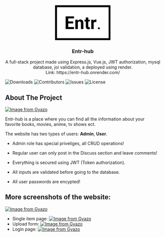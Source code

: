 <br/>
<p align="center">
  <a href="https://github.com/Aleksa0308/Entr-hub">
    <img src="Frontend/src/assets/Entr_logo.png" alt="Logo" width="180">
  </a>

  <h3 align="center">Entr-hub</h3>

  <p align="center">
    A full-stack project made using Express.js, Vue.js, JWT authorization, mysql database, joi validation, a deployed using render.
    <br/>
    Link: https://entr-hub.onrender.com/
    <br/>
  </p>
</p>

![Downloads](https://img.shields.io/github/downloads/Aleksa0308/Entr-hub/total) ![Contributors](https://img.shields.io/github/contributors/Aleksa0308/Entr-hub?color=dark-green) ![Issues](https://img.shields.io/github/issues/Aleksa0308/Entr-hub) ![License](https://img.shields.io/github/license/Aleksa0308/Entr-hub) 

## About The Project
[![Image from Gyazo](https://i.gyazo.com/2ba057133a55c5195b1b2f835c226ed6.gif)](https://gyazo.com/2ba057133a55c5195b1b2f835c226ed6)

Entr-hub is a place where you can find all the information about your favorite books, movies, anime, tv shows ect.

The website has two types of users: **Admin**, **User**.

- Admin role has special priveliges, all CRUD operations!
- Regular user can only post in the Discuss section and leave comments!

- Everything is secured using JWT (Token authorization).
- All inputs are validated before going to the database.
- All user passwords are encypted!

## More screenshots of the website:
[![Image from Gyazo](https://i.gyazo.com/965da5e1f9e7d0e5c58baf2c6e1f90da.gif)](https://gyazo.com/965da5e1f9e7d0e5c58baf2c6e1f90da)
- Single item page:
[![Image from Gyazo](https://i.gyazo.com/a64ef0b074ca897597be78c52fd3582f.jpg)](https://gyazo.com/a64ef0b074ca897597be78c52fd3582f)
- Upload form:
[![Image from Gyazo](https://i.gyazo.com/f2d5bf1d51c37c5e1aa9a05384b7643e.png)](https://gyazo.com/f2d5bf1d51c37c5e1aa9a05384b7643e)
- Login page:
[![Image from Gyazo](https://i.gyazo.com/9ded19a8c761337e3e4fd67d5f6fc486.jpg)](https://gyazo.com/9ded19a8c761337e3e4fd67d5f6fc486)
